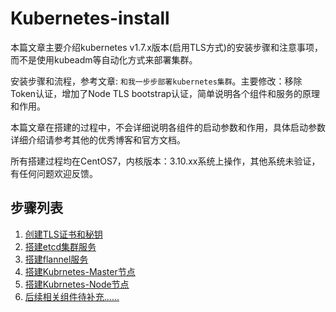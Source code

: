 # Kubernetes-install

本篇文章主要介绍kubernetes v1.7.x版本(启用TLS方式)的安装步骤和注意事项，而不是使用kubeadm等自动化方式来部署集群。

安装步骤和流程，参考文章: `和我一步步部署kubernetes集群`。主要修改：移除Token认证，增加了Node TLS bootstrap认证，简单说明各个组件和服务的原理和作用。

本篇文章在搭建的过程中，不会详细说明各组件的启动参数和作用，具体启动参数详细介绍请参考其他的优秀博客和官方文档。

所有搭建过程均在CentOS7，内核版本：3.10.xx系统上操作，其他系统未验证，有任何问题欢迎反馈。

## 步骤列表

1. [创建TLS证书和秘钥](创建TLS证书和秘钥.md)
1. [搭建etcd集群服务](搭建etcd集群服务.md)
1. [搭建flannel服务](搭建flannel服务.md)
1. [搭建Kubrnetes-Master节点](搭建Kubrnetes-Master节点.md)
1. [搭建Kubrnetes-Node节点](搭建Kubrnetes-Node节点.md)
1. [后续相关组件待补充......](后续相关组件待补充.md)
